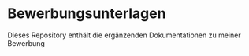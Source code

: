 # Bewerbungsunterlagen
Dieses Repository enthält die ergänzenden Dokumentationen zu meiner Bewerbung
